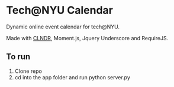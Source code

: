 # Tech@NYU Calendar

Dynamic online event calendar for tech@NYU.

Made with [CLNDR](http://kylestetz.github.io/CLNDR/), Moment.js, Jquery Underscore and RequireJS.

## To run

1. Clone repo
2. cd into the app folder and run python server.py

